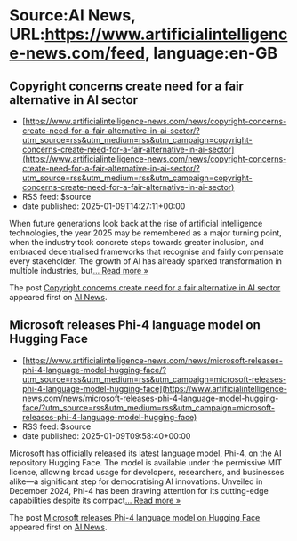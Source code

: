 # Source:AI News, URL:https://www.artificialintelligence-news.com/feed, language:en-GB

## Copyright concerns create need for a fair alternative in AI sector
 - [https://www.artificialintelligence-news.com/news/copyright-concerns-create-need-for-a-fair-alternative-in-ai-sector/?utm_source=rss&utm_medium=rss&utm_campaign=copyright-concerns-create-need-for-a-fair-alternative-in-ai-sector](https://www.artificialintelligence-news.com/news/copyright-concerns-create-need-for-a-fair-alternative-in-ai-sector/?utm_source=rss&utm_medium=rss&utm_campaign=copyright-concerns-create-need-for-a-fair-alternative-in-ai-sector)
 - RSS feed: $source
 - date published: 2025-01-09T14:27:11+00:00

<p>When future generations look back at the rise of artificial intelligence technologies, the year 2025 may be remembered as a major turning point, when the industry took concrete steps towards greater inclusion, and embraced decentralised frameworks that recognise and fairly compensate every stakeholder. The growth of AI has already sparked transformation in multiple industries, but<a class="excerpt-read-more" href="https://www.artificialintelligence-news.com/news/copyright-concerns-create-need-for-a-fair-alternative-in-ai-sector/" title="ReadCopyright concerns create need for a fair alternative in AI sector">... Read more &#187;</a></p>
<p>The post <a href="https://www.artificialintelligence-news.com/news/copyright-concerns-create-need-for-a-fair-alternative-in-ai-sector/">Copyright concerns create need for a fair alternative in AI sector</a> appeared first on <a href="https://www.artificialintelligence-news.com">AI News</a>.</p>

## Microsoft releases Phi-4 language model on Hugging Face
 - [https://www.artificialintelligence-news.com/news/microsoft-releases-phi-4-language-model-hugging-face/?utm_source=rss&utm_medium=rss&utm_campaign=microsoft-releases-phi-4-language-model-hugging-face](https://www.artificialintelligence-news.com/news/microsoft-releases-phi-4-language-model-hugging-face/?utm_source=rss&utm_medium=rss&utm_campaign=microsoft-releases-phi-4-language-model-hugging-face)
 - RSS feed: $source
 - date published: 2025-01-09T09:58:40+00:00

<p>Microsoft has officially released its latest language model, Phi-4, on the AI repository Hugging Face. The model is available under the permissive MIT licence, allowing broad usage for developers, researchers, and businesses alike—a significant step for democratising AI innovations. Unveiled in December 2024, Phi-4 has been drawing attention for its cutting-edge capabilities despite its compact<a class="excerpt-read-more" href="https://www.artificialintelligence-news.com/news/microsoft-releases-phi-4-language-model-hugging-face/" title="ReadMicrosoft releases Phi-4 language model on Hugging Face">... Read more &#187;</a></p>
<p>The post <a href="https://www.artificialintelligence-news.com/news/microsoft-releases-phi-4-language-model-hugging-face/">Microsoft releases Phi-4 language model on Hugging Face</a> appeared first on <a href="https://www.artificialintelligence-news.com">AI News</a>.</p>

